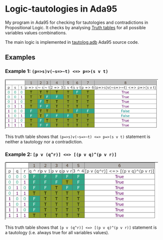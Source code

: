 # Logic-tautologies in Ada95
My program in Ada95 for checking for tautologies and contradictions in Propositional Logic.
It checks by analysing [Truth tables](https://en.wikipedia.org/wiki/Truth_function#Table_of_binary_truth_functions)
for all possible variables values combinations.

The main logic is implemented in [tautolog.adb](tautolog.adb) Ada95 source code.

## Examples

### Example 1: `(p=>s)v(~s=>~t) <=> p=>(s v t)`

![Example 1](example1.png)

This truth table shows that `(p=>s)v(~s=>~t) <=> p=>(s v t)` statement is neither a tautology nor a contradiction.

### Example 2: `[p v (q^r)] <=> [(p v q)^(p v r)]`

![Example 2](example2.png)

This truth table shows that `[p v (q^r)] <=> [(p v q)^(p v r)]` statement is a tautology (i.e. always true for all variables values).

